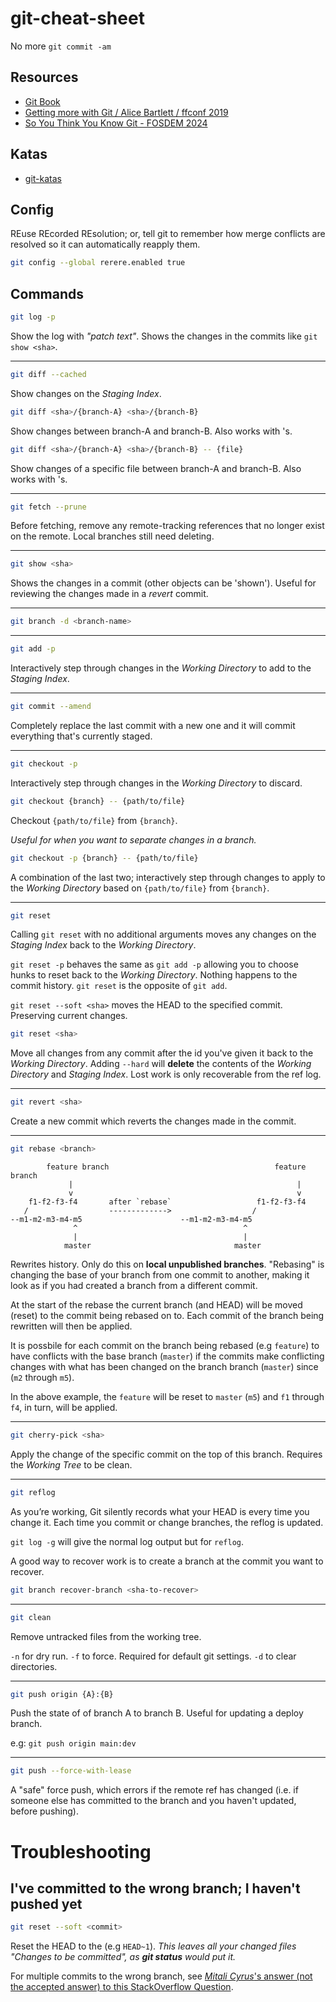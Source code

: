 # git-cheat-sheet
No more `git commit -am`

## Resources
- [Git Book](https://git-scm.com/book)
- [Getting more with Git / Alice Bartlett / ffconf 2019](https://www.youtube.com/watch?v=FQ4IdcrOUz0)
- [ So You Think You Know Git - FOSDEM 2024 ](https://www.youtube.com/watch?v=aolI_Rz0ZqY)

## Katas
- [git-katas](https://github.com/eficode-academy/git-katas)

## Config

REuse REcorded REsolution; or, tell git to remember how merge conflicts are resolved so it can automatically reapply them.
```sh
git config --global rerere.enabled true
```

## Commands

```sh
git log -p
```

Show the log with _"patch text"_. Shows the changes in the commits like `git show <sha>`.

---

```sh
git diff --cached
```

Show changes on the _Staging Index_.

```sh
git diff <sha>/{branch-A} <sha>/{branch-B}
```

Show changes between branch-A and branch-B. Also works with <sha>'s.

```sh
git diff <sha>/{branch-A} <sha>/{branch-B} -- {file}
```

Show changes of a specific file between branch-A and branch-B. Also works with <sha>'s.

---

```sh
git fetch --prune
```

Before fetching, remove any remote-tracking references that no longer exist on the remote.
Local branches still need deleting.

---

```sh
git show <sha>
```

Shows the changes in a commit (other objects can be 'shown').
Useful for reviewing the changes made in a _revert_ commit.

---

```sh
git branch -d <branch-name>
```

---

```sh
git add -p
```
Interactively step through changes in the _Working Directory_ to add to the _Staging Index_.

---

```sh
git commit --amend
```

Completely replace the last commit with a new one and it will commit everything that's currently staged.

---

```sh
git checkout -p
```

Interactively step through changes in the _Working Directory_ to discard.

```sh
git checkout {branch} -- {path/to/file}
```

Checkout `{path/to/file}` from `{branch}`.

_Useful for when you want to separate changes in a branch._

```sh
git checkout -p {branch} -- {path/to/file}
```

A combination of the last two; interactively step through changes to apply to the _Working Directory_ based on `{path/to/file}` from `{branch}`.

---

```sh
git reset
```

Calling `git reset` with no additional arguments moves any changes on the _Staging Index_ back to the _Working Directory_.

`git reset -p` behaves the same as `git add -p` allowing you to choose hunks to reset back to the _Working Directory_.
Nothing happens to the commit history.
`git reset` is the opposite of `git add`.

`git reset --soft <sha>` moves the HEAD to the specified commit. Preserving current changes.

```sh
git reset <sha>
```

Move all changes from any commit after the id you've given it back to the _Working Directory_.
Adding `--hard` will **delete** the contents of the _Working Directory_ and _Staging Index_.
Lost work is only recoverable from the ref log.

---

```sh
git revert <sha>
```

Create a new commit which reverts the changes made in the <sha> commit.

---

```sh
git rebase <branch>
```

```
        feature branch                                     feature branch
             |                                                  |
             v                                                  v
    f1-f2-f3-f4       after `rebase`                   f1-f2-f3-f4
   /                  ------------->                  /
--m1-m2-m3-m4-m5                      --m1-m2-m3-m4-m5
              ^                                     ^
              |                                     |
            master                                master
```

Rewrites history. Only do this on **local unpublished branches**.
"Rebasing" is changing the base of your branch from one commit to another, making it look as if you had created a branch from a different commit.

At the start of the rebase the current branch (and HEAD) will be moved (reset) to the commit being rebased on to.
Each commit of the branch being rewritten will then be applied.

It is possbile for each commit on the branch being rebased (e.g `feature`) to have conflicts with the base branch (`master`)
if the commits make conflicting changes with what has been changed on the branch branch (`master`) since (`m2` through `m5`).

In the above example, the `feature` will be reset to `master` (`m5`) and `f1` through `f4`, in turn, will be applied.

---

```sh
git cherry-pick <sha>
```

Apply the change of the specific commit on the top of this branch. Requires the _Working Tree_ to be clean.

---

```sh
git reflog
```

As you’re working, Git silently records what your HEAD is every time you change it.
Each time you commit or change branches, the reflog is updated.

`git log -g` will give the normal log output but for `reflog`.

A good way to recover work is to create a branch at the commit you want to recover.

```sh
git branch recover-branch <sha-to-recover>
```

---

```sh
git clean
```

Remove untracked files from the working tree.

`-n` for dry run.
`-f` to force. Required for default git settings.
`-d` to clear directories.

---

```sh
git push origin {A}:{B}
```

Push the state of of branch A to branch B. Useful for updating a deploy branch.

e.g: `git push origin main:dev`

---

```sh
git push --force-with-lease
```

A "safe" force push, which errors if the remote ref has changed (i.e. if someone else has committed to the branch
and you haven't updated, before pushing).

# Troubleshooting

## I've committed to the wrong branch; I haven't pushed yet

```sh
git reset --soft <commit>
```

Reset the HEAD to the <commit> (e.g `HEAD~1`).
_This leaves all your changed files "Changes to be committed", as **git status** would put it._

For multiple commits to the wrong branch, see [_Mitali Cyrus_'s  answer (not the accepted answer) to this StackOverflow Question](https://stackoverflow.com/a/59848576).
